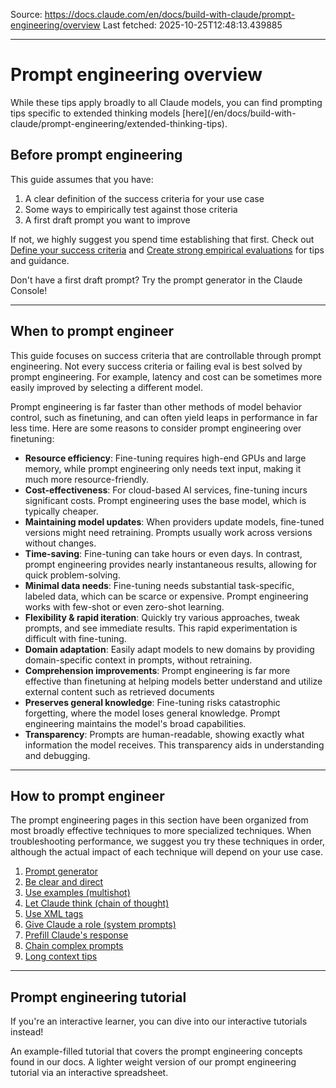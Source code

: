 Source: https://docs.claude.com/en/docs/build-with-claude/prompt-engineering/overview
Last fetched: 2025-10-25T12:48:13.439885

---

# Prompt engineering overview

<Note>
  While these tips apply broadly to all Claude models, you can find prompting tips specific to extended thinking models [here](/en/docs/build-with-claude/prompt-engineering/extended-thinking-tips).
</Note>

## Before prompt engineering

This guide assumes that you have:

1. A clear definition of the success criteria for your use case
2. Some ways to empirically test against those criteria
3. A first draft prompt you want to improve

If not, we highly suggest you spend time establishing that first. Check out [Define your success criteria](/en/docs/test-and-evaluate/define-success) and [Create strong empirical evaluations](/en/docs/test-and-evaluate/develop-tests) for tips and guidance.

<Card title="Prompt generator" icon="link" href="https://console.anthropic.com/dashboard">
  Don't have a first draft prompt? Try the prompt generator in the Claude Console!
</Card>

***

## When to prompt engineer

This guide focuses on success criteria that are controllable through prompt engineering.
Not every success criteria or failing eval is best solved by prompt engineering. For example, latency and cost can be sometimes more easily improved by selecting a different model.

<Accordion title="Prompting vs. finetuning">
  Prompt engineering is far faster than other methods of model behavior control, such as finetuning, and can often yield leaps in performance in far less time. Here are some reasons to consider prompt engineering over finetuning:<br />

  * **Resource efficiency**: Fine-tuning requires high-end GPUs and large memory, while prompt engineering only needs text input, making it much more resource-friendly.
  * **Cost-effectiveness**: For cloud-based AI services, fine-tuning incurs significant costs. Prompt engineering uses the base model, which is typically cheaper.
  * **Maintaining model updates**: When providers update models, fine-tuned versions might need retraining. Prompts usually work across versions without changes.
  * **Time-saving**: Fine-tuning can take hours or even days. In contrast, prompt engineering provides nearly instantaneous results, allowing for quick problem-solving.
  * **Minimal data needs**: Fine-tuning needs substantial task-specific, labeled data, which can be scarce or expensive. Prompt engineering works with few-shot or even zero-shot learning.
  * **Flexibility & rapid iteration**: Quickly try various approaches, tweak prompts, and see immediate results. This rapid experimentation is difficult with fine-tuning.
  * **Domain adaptation**: Easily adapt models to new domains by providing domain-specific context in prompts, without retraining.
  * **Comprehension improvements**: Prompt engineering is far more effective than finetuning at helping models better understand and utilize external content such as retrieved documents
  * **Preserves general knowledge**: Fine-tuning risks catastrophic forgetting, where the model loses general knowledge. Prompt engineering maintains the model's broad capabilities.
  * **Transparency**: Prompts are human-readable, showing exactly what information the model receives. This transparency aids in understanding and debugging.
</Accordion>

***

## How to prompt engineer

The prompt engineering pages in this section have been organized from most broadly effective techniques to more specialized techniques. When troubleshooting performance, we suggest you try these techniques in order, although the actual impact of each technique will depend on your use case.

1. [Prompt generator](/en/docs/build-with-claude/prompt-engineering/prompt-generator)
2. [Be clear and direct](/en/docs/build-with-claude/prompt-engineering/be-clear-and-direct)
3. [Use examples (multishot)](/en/docs/build-with-claude/prompt-engineering/multishot-prompting)
4. [Let Claude think (chain of thought)](/en/docs/build-with-claude/prompt-engineering/chain-of-thought)
5. [Use XML tags](/en/docs/build-with-claude/prompt-engineering/use-xml-tags)
6. [Give Claude a role (system prompts)](/en/docs/build-with-claude/prompt-engineering/system-prompts)
7. [Prefill Claude's response](/en/docs/build-with-claude/prompt-engineering/prefill-claudes-response)
8. [Chain complex prompts](/en/docs/build-with-claude/prompt-engineering/chain-prompts)
9. [Long context tips](/en/docs/build-with-claude/prompt-engineering/long-context-tips)

***

## Prompt engineering tutorial

If you're an interactive learner, you can dive into our interactive tutorials instead!

<CardGroup cols={2}>
  <Card title="GitHub prompting tutorial" icon="link" href="https://github.com/anthropics/prompt-eng-interactive-tutorial">
    An example-filled tutorial that covers the prompt engineering concepts found in our docs.
  </Card>

  <Card title="Google Sheets prompting tutorial" icon="link" href="https://docs.google.com/spreadsheets/d/19jzLgRruG9kjUQNKtCg1ZjdD6l6weA6qRXG5zLIAhC8">
    A lighter weight version of our prompt engineering tutorial via an interactive spreadsheet.
  </Card>
</CardGroup>